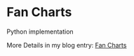 # Fan Charts

Python implementation

More Details in my blog entry: [Fan Charts](https://quantgirl.blog/fan-charts/)